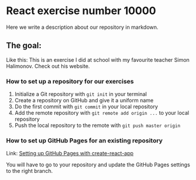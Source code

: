 # React exercise number 10000

Here we write a description about our repository in markdown.

## The goal:

Like this: This is an exercise I did at school with my favourite teacher Simon Halimonov. Check out his website.

### How to set up a repository for our exercises

1. Initialize a Git repository with `git init` in your terminal
2. Create a repository on GitHub and give it a uniform name
3. Do the first commit with `git commit` in your local repository
4. Add the remote repository with `git remote add origin ...` to your local repository
5. Push the local repository to the remote with `git push master origin`

### How to set up GitHub Pages for an existing repository
Link: [Setting up GitHub Pages with create-react-app](https://medium.com/@_mariacheline/deploy-create-react-app-project-to-github-pages-2eb6deda5b89)

You will have to go to your repository and update the GitHub Pages settings to the right branch.